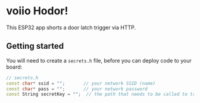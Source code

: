 # voiio Hodor!

This ESP32 app shorts a door latch trigger via HTTP.

## Getting started

You will need to create a `secrets.h` file, before you can deploy code to your board:

```hpp
// secrets.h
const char* ssid = "";       // your network SSID (name)
const char* pass = "";       // your network password
const String secretKey = "";  // the path that needs to be called to trigger the door, like http://MY-IP/SECET_KEY
```
